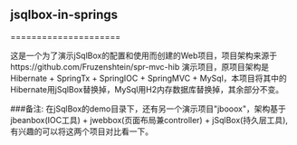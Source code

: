 ## jsqlbox-in-springs
=====================

这是一个为了演示jSqlBox的配置和使用而创建的Web项目，项目架构来源于https://github.com/Fruzenshtein/spr-mvc-hib 演示项目，原项目架构是Hibernate + SpringTx + SpringIOC + SpringMVC + MySql，本项目将其中的Hibernate用jSqlBox替换掉，MySql用H2内存数据库替换掉，其余部分不变。

###备注:
在jSqlBox的demo目录下，还有另一个演示项目"jbooox"，架构基于jbeanbox(IOC工具) + jwebbox(页面布局兼controller) + jSqlBox(持久层工具), 有兴趣的可以将这两个项目对比看一下。  